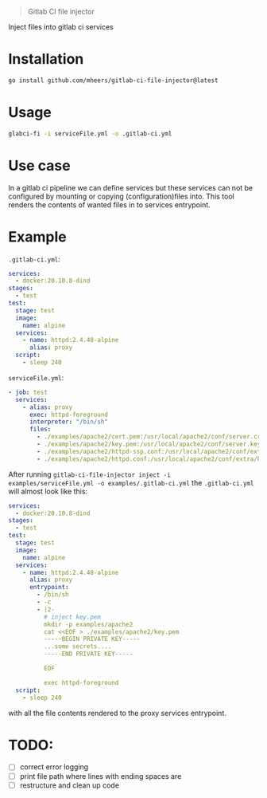 > Gitlab CI file injector

Inject files into gitlab ci services

# Installation

```bash
go install github.com/mheers/gitlab-ci-file-injector@latest
```

# Usage

```bash
glabci-fi -i serviceFile.yml -o .gitlab-ci.yml
```

# Use case

In a gitlab ci pipeline we can define services but these services can not be configured by mounting or copying (configuration)files into. This tool renders the contents of wanted files in to services entrypoint.

# Example

`.gitlab-ci.yml`:

```yaml
services:
  - docker:20.10.8-dind
stages:
  - test
test:
  stage: test
  image:
    name: alpine
  services:
    - name: httpd:2.4.48-alpine
      alias: proxy
  script:
    - sleep 240
```

`serviceFile.yml`:

```yaml
- job: test
  services:
    - alias: proxy
      exec: httpd-foreground
      interpreter: "/bin/sh"
      files:
        - ./examples/apache2/cert.pem:/usr/local/apache2/conf/server.crt
        - ./examples/apache2/key.pem:/usr/local/apache2/conf/server.key
        - ./examples/apache2/httpd-ssp.conf:/usr/local/apache2/conf/extra/httpd-ssp.conf
        - ./examples/apache2/httpd.conf:/usr/local/apache2/conf/extra/httpd.conf
```

After running
`gitlab-ci-file-injector inject -i examples/serviceFile.yml -o examples/.gitlab-ci.yml`
the `.gitlab-ci.yml` will almost look like this:

```yaml
services:
  - docker:20.10.8-dind
stages:
  - test
test:
  stage: test
  image:
    name: alpine
  services:
    - name: httpd:2.4.48-alpine
      alias: proxy
      entrypoint:
        - /bin/sh
        - -c
        - |2-
          # inject key.pem
          mkdir -p examples/apache2
          cat <<EOF > ./examples/apache2/key.pem
          -----BEGIN PRIVATE KEY-----
          ...some secrets....
          -----END PRIVATE KEY-----

          EOF

          exec httpd-foreground
  script:
    - sleep 240
```

with all the file contents rendered to the proxy services entrypoint.

# TODO:

- [ ] correct error logging
- [ ] print file path where lines with ending spaces are
- [ ] restructure and clean up code
